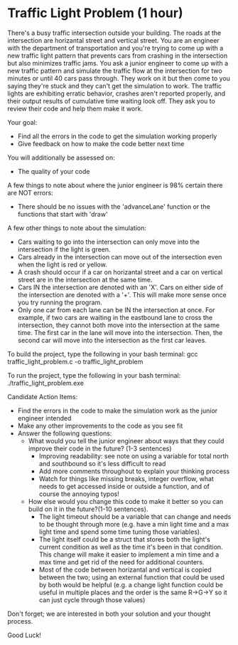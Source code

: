 # Traffic Light Problem (1 hour)

There's a busy traffic intersection outside your building. The roads at the intersection are horizantal street and vertical street. 
You are an engineer with the department of transportation and you're trying to come up with a new traffic light pattern that 
prevents cars from crashing in the intersection but also minimizes traffic jams. You ask a junior engineer to come up with a new 
traffic pattern and simulate the traffic flow at the intersection for two minutes or until 40 cars pass through. They work on it 
but then come to you saying they're stuck and they can't get the simulation to work. The traffic lights are exhibiting erratic 
behavior, crashes aren't reported properly, and their output results of cumulative time waiting look off. They ask you to review 
their code and help them make it work.

Your goal:
- Find all the errors in the code to get the simulation working properly
- Give feedback on how to make the code better next time

You will additionally be assessed on:
- The quality of your code

A few things to note about where the junior engineer is 98% certain there are NOT errors:
- There should be no issues with the 'advanceLane' function or the functions that start with 'draw'

A few other things to note about the simulation:
- Cars waiting to go into the intersection can only move into the intersection if the light is green.
- Cars already in the intersection can move out of the intersection even when the light is red or yellow.
- A crash should occur if a car on horizantal street and a car on vertical street are in the intersection at the same time.
- Cars IN the intersection are denoted with an 'X'. Cars on either side of the intersection are denoted with a '+'. 
  This will make more sense once you try running the program.
- Only one car from each lane can be IN the intersection at once. For example, if two cars are waiting in the eastbound 
  lane to cross the intersection, they cannot both move into the intersection at the same time. The first car in the 
  lane will move into the intersection. Then, the second car will move into the intersection as the first car leaves. 

To build the project, type the following in your bash terminal:
gcc traffic_light_problem.c -o traffic_light_problem

To run the project, type the following in your bash terminal:
./traffic_light_problem.exe

Candidate Action Items:
- Find the errors in the code to make the simulation work as the junior engineer intended
- Make any other improvements to the code as you see fit
- Answer the following questions:
  - What would you tell the junior engineer about ways that they could improve their code in the future? (1-3 sentences)
    - Improving readability: see note on using a variable for total north and southbound so it's less difficult to read
    - Add more comments throughout to explain your thinking process
    - Watch for things like missing breaks, integer overflow, what needs to get accessed inside or outside a function, and of course the annoying typos!
  - How else would you change this code to make it better so you can build on it in the future?(1-10 sentences).
    - The light timeout should be a variable that can change and needs to be thought through more (e.g. have a min light time and a max light time and spend some time tuning those variables).
    - The light itself could be a struct that stores both the light's current condition as well as the time it's been in that condition. This change will make it easier to implement a min time and a max time and get rid of the need for additional counters.
    - Most of the code between horizantal and vertical is copied between the two; using an external function that could be used by both would be helpful (e.g. a change light function could be useful in multiple places and the order is the same R->G->Y so it can just cycle through those values)

Don't forget; we are interested in both your solution and your thought process.

Good Luck!